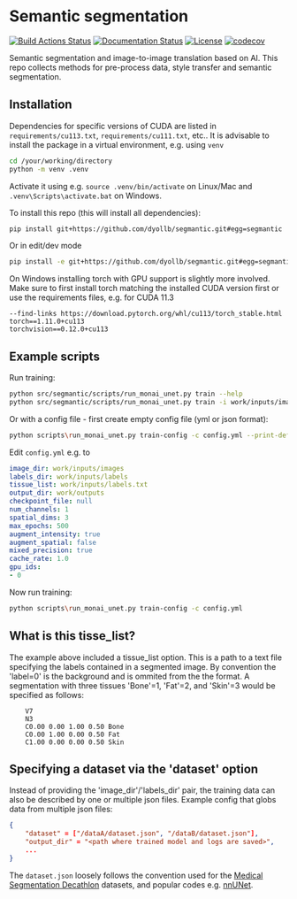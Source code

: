 # Semantic segmentation

[![Build Actions Status](https://github.com/dyollb/segmantic/workflows/CI/badge.svg)](https://github.com/dyollb/segmantic/actions)
[![Documentation Status](https://github.com/dyollb/segmantic/workflows/Docs/badge.svg)](https://github.com/dyollb/segmantic/actions)
[![License](https://img.shields.io/badge/license-MIT-green.svg)](https://https://opensource.org/licenses/MIT)
[![codecov](https://codecov.io/gh/dyollb/segmantic/branch/main/graph/badge.svg)](https://codecov.io/gh/dyollb/segmantic)

Semantic segmentation and image-to-image translation based on AI. This repo collects methods for pre-process data, style transfer and semantic segmentation.

## Installation

Dependencies for specific versions of CUDA are listed in `requirements/cu113.txt`, `requirements/cu111.txt`, etc.. It is advisable to install the package in a virtual environment, e.g. using `venv`

```sh
cd /your/working/directory
python -m venv .venv
```

Activate it using e.g. `source .venv/bin/activate` on Linux/Mac and `.venv\Scripts\activate.bat` on Windows.

To install this repo (this will install all dependencies):

```sh
pip install git+https://github.com/dyollb/segmantic.git#egg=segmantic
```

Or in edit/dev mode

```sh
pip install -e git+https://github.com/dyollb/segmantic.git#egg=segmantic[dev]
```

On Windows installing torch with GPU support is slightly more involved. Make sure to first install torch matching the installed CUDA version first or use the requirements files, e.g. for CUDA 11.3

```
--find-links https://download.pytorch.org/whl/cu113/torch_stable.html
torch==1.11.0+cu113
torchvision==0.12.0+cu113
```

## Example scripts

Run training:

```sh
python src/segmantic/scripts/run_monai_unet.py train --help
python src/segmantic/scripts/run_monai_unet.py train -i work/inputs/images -l work/inputs/labels -t work/inputs/labels.txt -r work/outputs
```

Or with a config file - first create empty config file (yml or json format):

```sh
python scripts\run_monai_unet.py train-config -c config.yml --print-defaults
```

Edit `config.yml` e.g. to

```yaml
image_dir: work/inputs/images
labels_dir: work/inputs/labels
tissue_list: work/inputs/labels.txt
output_dir: work/outputs
checkpoint_file: null
num_channels: 1
spatial_dims: 3
max_epochs: 500
augment_intensity: true
augment_spatial: false
mixed_precision: true
cache_rate: 1.0
gpu_ids:
- 0
```

Now run training:

```sh
python scripts\run_monai_unet.py train-config -c config.yml
```

## What is this tisse_list?

The example above included a tissue_list option. This is a path to a text file specifying the labels contained in a segmented image. By convention the 'label=0' is the background and is ommited from the the format. A segmentation with three tissues 'Bone'=1, 'Fat'=2, and 'Skin'=3 would be specified as follows:

```
    V7
    N3
    C0.00 0.00 1.00 0.50 Bone
    C0.00 1.00 0.00 0.50 Fat
    C1.00 0.00 0.00 0.50 Skin
```

## Specifying a dataset via the 'dataset' option

Instead of providing the 'image_dir'/'labels_dir' pair, the training data can also be described by one or multiple json files. Example config that globs data from multiple json files:

```json
{
    "dataset" = ["/dataA/dataset.json", "/dataB/dataset.json"],
    "output_dir" = "<path where trained model and logs are saved>",
    ...
}
```

The `dataset.json` loosely follows the convention used for the [Medical Segmentation Decathlon](http://medicaldecathlon.com/) datasets, and popular codes e.g. [nnUNet](https://github.com/MIC-DKFZ/nnUNet/blob/master/documentation/dataset_conversion.md).
